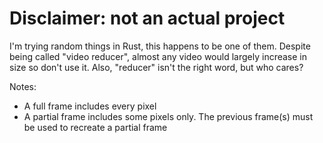 # Disclaimer: not an actual project

I'm trying random things in Rust, this happens to be one of them.
Despite being called "video reducer", almost any video would largely increase in size so don't use it.
Also, "reducer" isn't the right word, but who cares?

Notes:
- A full frame includes every pixel
- A partial frame includes some pixels only. The previous frame(s) must be used to recreate a partial frame